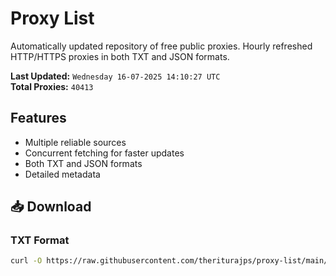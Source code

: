# Proxy List

Automatically updated repository of free public proxies. Hourly refreshed HTTP/HTTPS proxies in both TXT and JSON formats.

**Last Updated:** `Wednesday 16-07-2025 14:10:27 UTC`  
**Total Proxies:** `40413`

## Features
- Multiple reliable sources
- Concurrent fetching for faster updates
- Both TXT and JSON formats
- Detailed metadata

## 📥 Download

### TXT Format
```bash
curl -O https://raw.githubusercontent.com/theriturajps/proxy-list/main/proxies.txt